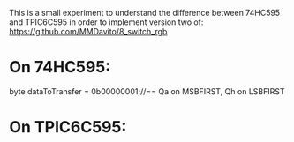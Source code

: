 This is a small experiment to understand the difference between 74HC595 and TPIC6C595 in order to implement version two of: https://github.com/MMDavito/8_switch_rgb

# On 74HC595:
byte dataToTransfer = 0b00000001;//== Qa on MSBFIRST, Qh on LSBFIRST

# On TPIC6C595:
